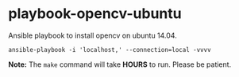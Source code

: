# playbook-opencv-ubuntu

Ansible playbook to install opencv on ubuntu 14.04.

```
ansible-playbook -i 'localhost,' --connection=local -vvvv
```

**Note:** The `make` command will take **HOURS** to run. Please be patient.

